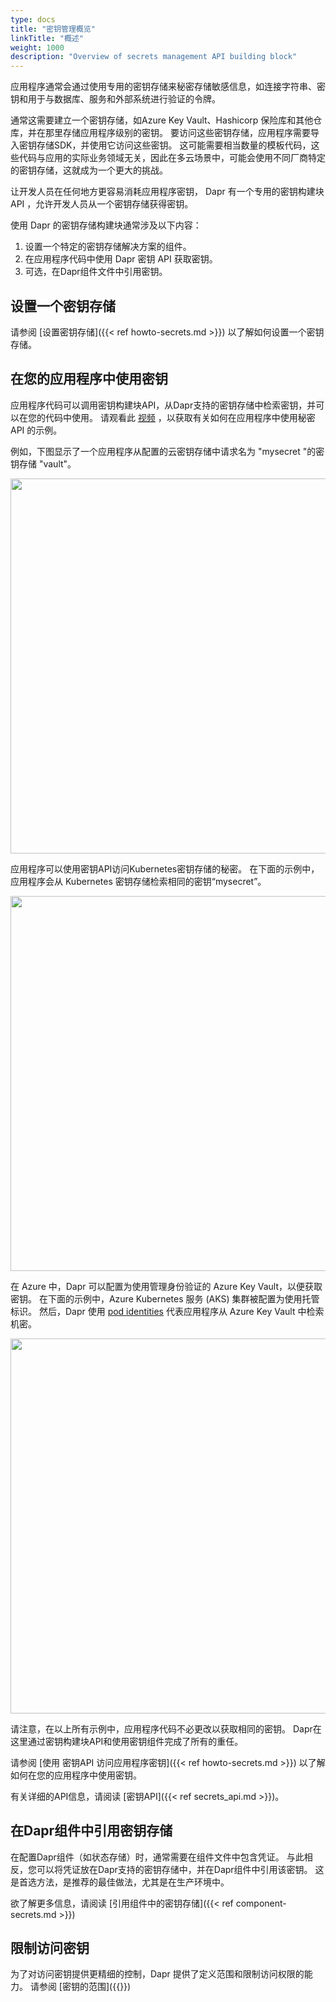 ```yaml
---
type: docs
title: "密钥管理概览"
linkTitle: "概述"
weight: 1000
description: "Overview of secrets management API building block"
---
```


应用程序通常会通过使用专用的密钥存储来秘密存储敏感信息，如连接字符串、密钥和用于与数据库、服务和外部系统进行验证的令牌。

通常这需要建立一个密钥存储，如Azure Key Vault、Hashicorp 保险库和其他仓库，并在那里存储应用程序级别的密钥。 要访问这些密钥存储，应用程序需要导入密钥存储SDK，并使用它访问这些密钥。 这可能需要相当数量的模板代码，这些代码与应用的实际业务领域无关，因此在多云场景中，可能会使用不同厂商特定的密钥存储，这就成为一个更大的挑战。

让开发人员在任何地方更容易消耗应用程序密钥， Dapr 有一个专用的密钥构建块 API ，允许开发人员从一个密钥存储获得密钥。

使用 Dapr 的密钥存储构建块通常涉及以下内容：
1. 设置一个特定的密钥存储解决方案的组件。
1. 在应用程序代码中使用 Dapr 密钥 API 获取密钥。
1. 可选，在Dapr组件文件中引用密钥。

## 设置一个密钥存储

请参阅 [设置密钥存储]({{< ref howto-secrets.md >}}) 以了解如何设置一个密钥存储。

## 在您的应用程序中使用密钥

应用程序代码可以调用密钥构建块API，从Dapr支持的密钥存储中检索密钥，并可以在您的代码中使用。 请观看此 [视频](https://www.bilibili.com/video/BV1QK4y1p7fn?p=9&t=1818) ，以获取有关如何在应用程序中使用秘密 API 的示例。

例如，下图显示了一个应用程序从配置的云密钥存储中请求名为 "mysecret "的密钥存储 "vault"。

<img src="/images/secrets-overview-cloud-stores.png" width=600>

应用程序可以使用密钥API访问Kubernetes密钥存储的秘密。 在下面的示例中，应用程序会从 Kubernetes 密钥存储检索相同的密钥“mysecret”。

<img src="/images/secrets-overview-kubernetes-store.png" width=600>

在 Azure 中，Dapr 可以配置为使用管理身份验证的 Azure Key Vault，以便获取密钥。 在下面的示例中，Azure Kubernetes 服务 (AKS) 集群被配置为使用托管标识。 然后，Dapr 使用 [pod identities](https://docs.microsoft.com/azure/aks/operator-best-practices-identity#use-pod-identities) 代表应用程序从 Azure Key Vault 中检索机密。

<img src="/images/secrets-overview-azure-aks-keyvault.png" width=600>

请注意，在以上所有示例中，应用程序代码不必更改以获取相同的密钥。 Dapr在这里通过密钥构建块API和使用密钥组件完成了所有的重任。

请参阅 [使用 密钥API 访问应用程序密钥]({{< ref howto-secrets.md >}}) 以了解如何在您的应用程序中使用密钥。

有关详细的API信息，请阅读 [密钥API]({{< ref secrets_api.md >}})。

## 在Dapr组件中引用密钥存储

在配置Dapr组件（如状态存储）时，通常需要在组件文件中包含凭证。 与此相反，您可以将凭证放在Dapr支持的密钥存储中，并在Dapr组件中引用该密钥。 这是首选方法，是推荐的最佳做法，尤其是在生产环境中。

欲了解更多信息，请阅读 [引用组件中的密钥存储]({{< ref component-secrets.md >}})

## 限制访问密钥

为了对访问密钥提供更精细的控制，Dapr 提供了定义范围和限制访问权限的能力。 请参阅 [密钥的范围]({{<ref secrets-scopes>}})


